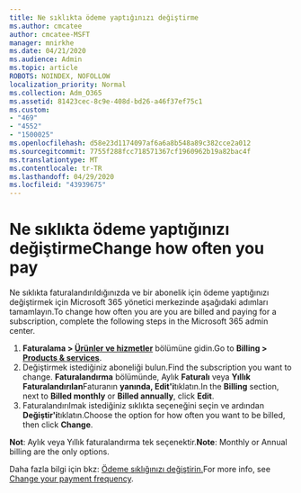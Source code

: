 ```yaml
---
title: Ne sıklıkta ödeme yaptığınızı değiştirme
ms.author: cmcatee
author: cmcatee-MSFT
manager: mnirkhe
ms.date: 04/21/2020
ms.audience: Admin
ms.topic: article
ROBOTS: NOINDEX, NOFOLLOW
localization_priority: Normal
ms.collection: Adm_O365
ms.assetid: 81423cec-8c9e-408d-bd26-a46f37ef75c1
ms.custom:
- "469"
- "4552"
- "1500025"
ms.openlocfilehash: d58e23d1174097af6a6a8b548a89c382cce2a012
ms.sourcegitcommit: 7755f288fcc718571367cf1960962b19a82bac4f
ms.translationtype: MT
ms.contentlocale: tr-TR
ms.lasthandoff: 04/29/2020
ms.locfileid: "43939675"
---
```

# <a name="change-how-often-you-pay"></a><span data-ttu-id="a8e52-102">Ne sıklıkta ödeme yaptığınızı değiştirme</span><span class="sxs-lookup"><span data-stu-id="a8e52-102">Change how often you pay</span></span>

<span data-ttu-id="a8e52-103">Ne sıklıkta faturalandırıldığınızda ve bir abonelik için ödeme yaptığınızı değiştirmek için Microsoft 365 yönetici merkezinde aşağıdaki adımları tamamlayın.</span><span class="sxs-lookup"><span data-stu-id="a8e52-103">To change how often you are you are billed and paying for a subscription, complete the following steps in the Microsoft 365 admin center.</span></span> 
1. <span data-ttu-id="a8e52-104">**Faturalama > [Ürünler ve hizmetler](https://go.microsoft.com/fwlink/p/?linkid=842054)** bölümüne gidin.</span><span class="sxs-lookup"><span data-stu-id="a8e52-104">Go to **Billing > [Products & services](https://go.microsoft.com/fwlink/p/?linkid=842054)**.</span></span>
2. <span data-ttu-id="a8e52-105">Değiştirmek istediğiniz aboneliği bulun.</span><span class="sxs-lookup"><span data-stu-id="a8e52-105">Find the subscription you want to change.</span></span> <span data-ttu-id="a8e52-106">**Faturalandırma** bölümünde, Aylık **Faturalı** veya **Yıllık Faturalandırılan**Faturanın **yanında, Edit'i**tıklatın.</span><span class="sxs-lookup"><span data-stu-id="a8e52-106">In the **Billing** section, next to **Billed monthly** or **Billed annually**, click **Edit**.</span></span> 
3. <span data-ttu-id="a8e52-107">Faturalandırılmak istediğiniz sıklıkta seçeneğini seçin ve ardından **Değiştir'i**tıklatın.</span><span class="sxs-lookup"><span data-stu-id="a8e52-107">Choose the option for how often you want to be billed, then click **Change**.</span></span>

<span data-ttu-id="a8e52-108">**Not**: Aylık veya Yıllık faturalandırma tek seçenektir.</span><span class="sxs-lookup"><span data-stu-id="a8e52-108">**Note**: Monthly or Annual billing are the only options.</span></span>

<span data-ttu-id="a8e52-109">Daha fazla bilgi için bkz: [Ödeme sıklığınızı değiştirin.](https://docs.microsoft.com/microsoft-365/commerce/billing-and-payments/change-payment-frequency?view=o365-worldwide)</span><span class="sxs-lookup"><span data-stu-id="a8e52-109">For more info, see [Change your payment frequency](https://docs.microsoft.com/microsoft-365/commerce/billing-and-payments/change-payment-frequency?view=o365-worldwide).</span></span>
